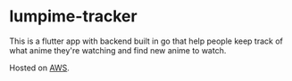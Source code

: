 # lumpime-tracker

This is a flutter app with backend built in go that help people keep track of what anime they're watching and find new anime to watch.

Hosted on [AWS](https://lumpime.chomosuke.com/).
